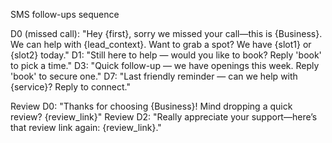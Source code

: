 SMS follow-ups sequence

D0 (missed call): "Hey {first}, sorry we missed your call—this is {Business}. We can help with {lead_context}. Want to grab a spot? We have {slot1} or {slot2} today."
D1: "Still here to help — would you like to book? Reply 'book' to pick a time."
D3: "Quick follow-up — we have openings this week. Reply 'book' to secure one."
D7: "Last friendly reminder — can we help with {service}? Reply to connect."

Review D0: "Thanks for choosing {Business}! Mind dropping a quick review? {review_link}"
Review D2: "Really appreciate your support—here’s that review link again: {review_link}."
